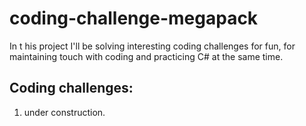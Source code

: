 # coding-challenge-megapack
In t his project I'll be solving interesting coding challenges for fun, for maintaining touch with coding and practicing C# at the same time.

## Coding challenges:
1. under construction.
